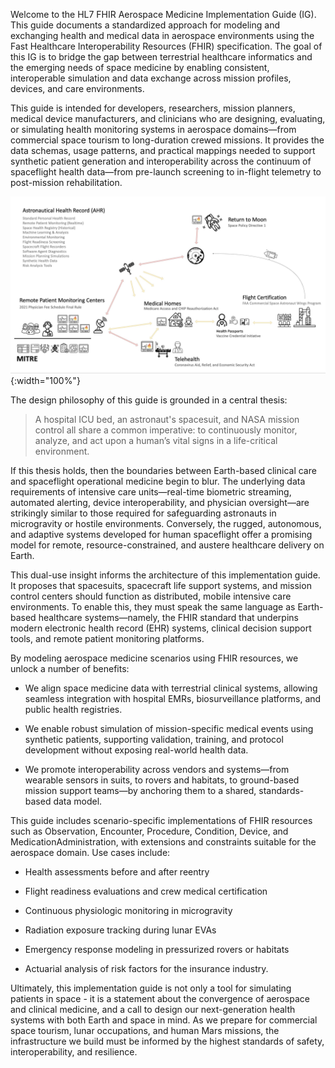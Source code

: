 Welcome to the HL7 FHIR Aerospace Medicine Implementation Guide (IG). This guide documents a standardized approach for modeling and exchanging health and medical data in aerospace environments using the Fast Healthcare Interoperability Resources (FHIR) specification. The goal of this IG is to bridge the gap between terrestrial healthcare informatics and the emerging needs of space medicine by enabling consistent, interoperable simulation and data exchange across mission profiles, devices, and care environments.

This guide is intended for developers, researchers, mission planners, medical device manufacturers, and clinicians who are designing, evaluating, or simulating health monitoring systems in aerospace domains—from commercial space tourism to long-duration crewed missions. It provides the data schemas, usage patterns, and practical mappings needed to support synthetic patient generation and interoperability across the continuum of spaceflight health data—from pre-launch screening to in-flight telemetry to post-mission rehabilitation.

![AstronauticalHealthRecordEcosystem](./AstronauticalHealthRecordEcosystem.jpg){:width="100%"}  

The design philosophy of this guide is grounded in a central thesis:

> A hospital ICU bed, an astronaut's spacesuit, and NASA mission control all share a common imperative: to continuously monitor, analyze, and act upon a human’s vital signs in a life-critical environment.

If this thesis holds, then the boundaries between Earth-based clinical care and spaceflight operational medicine begin to blur. The underlying data requirements of intensive care units—real-time biometric streaming, automated alerting, device interoperability, and physician oversight—are strikingly similar to those required for safeguarding astronauts in microgravity or hostile environments. Conversely, the rugged, autonomous, and adaptive systems developed for human spaceflight offer a promising model for remote, resource-constrained, and austere healthcare delivery on Earth.

This dual-use insight informs the architecture of this implementation guide. It proposes that spacesuits, spacecraft life support systems, and mission control centers should function as distributed, mobile intensive care environments. To enable this, they must speak the same language as Earth-based healthcare systems—namely, the FHIR standard that underpins modern electronic health record (EHR) systems, clinical decision support tools, and remote patient monitoring platforms.

By modeling aerospace medicine scenarios using FHIR resources, we unlock a number of benefits:

- We align space medicine data with terrestrial clinical systems, allowing seamless integration with hospital EMRs, biosurveillance platforms, and public health registries.

- We enable robust simulation of mission-specific medical events using synthetic patients, supporting validation, training, and protocol development without exposing real-world health data.

- We promote interoperability across vendors and systems—from wearable sensors in suits, to rovers and habitats, to ground-based mission support teams—by anchoring them to a shared, standards-based data model.

This guide includes scenario-specific implementations of FHIR resources such as Observation, Encounter, Procedure, Condition, Device, and MedicationAdministration, with extensions and constraints suitable for the aerospace domain. Use cases include:

- Health assessments before and after reentry

- Flight readiness evaluations and crew medical certification

- Continuous physiologic monitoring in microgravity

- Radiation exposure tracking during lunar EVAs

- Emergency response modeling in pressurized rovers or habitats

- Actuarial analysis of risk factors for the insurance industry.

Ultimately, this implementation guide is not only a tool for simulating patients in space - it is a statement about the convergence of aerospace and clinical medicine, and a call to design our next-generation health systems with both Earth and space in mind. As we prepare for commercial space tourism, lunar occupations, and human Mars missions, the infrastructure we build must be informed by the highest standards of safety, interoperability, and resilience.


